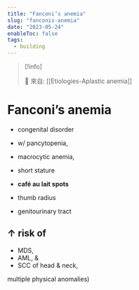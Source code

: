 ```yaml
---
title: "Fanconi’s anemia"
slug: "fanconis-anemia"
date: "2023-05-24"
enableToc: false
tags:
  - building
---
```


> [!info]
>
> 🌱 來自: [[Etiologies-Aplastic anemia]]

# Fanconi’s anemia

- congenital disorder
- w/ pancytopenia,
- macrocytic anemia,

- short stature
- **café au lait spots**
- thumb radius
- genitourinary tract

## ↑ risk of

- MDS,
- AML, &
- SCC of head & neck,

multiple physical anomalies)
